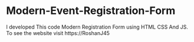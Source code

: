 # Modern-Event-Registration-Form
I developed This code Modern Registration Form using HTML CSS And JS. To see the website visit https://RoshanJ45
